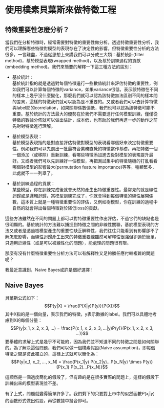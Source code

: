 # 使用樸素貝葉斯來做特徵工程

## 特徵重要性怎麼分析？
當我們在分析特徵時，經常需要對特徵的重要性做分析。透過特徵重要性分析，我們可以理解哪些特徵對模型的表現存在了決定性的影響。但特徵重要性分析的方法很多，一言難盡，不過從思想上來講我們可以分成三大類：基於統計(filter method)，基於模型表現(wrapped method)，以及基於訓練過程的貢獻(embedding method)。我們來簡要的解釋一下這三種方法的區別：

* 基於統計 :    
基於統計指的就是透過對每個特徵進行一些數值統計來評估特徵的重要性，例如我們可以計算每個特徵的variance，如果variance很低，表示該特徵在不同的樣本上幾乎沒什麼變化，那麼我們就可以認為該特徵無法區別不同的樣本間的差異，這樣的特徵我們就可以認為是不重要的。又或者我們可以去計算特徵與label間的correlation，如果關聯係數偏低，我們也可以認為該特徵可能不重要。基於統計的方法最大的優勢在於我們不需要進行任何模型訓練，僅僅從特徵的數據分佈就可以做出估計，成本低，也有助於我們再進一步的動作之前先對對特徵進行理解。

* 基於模型表現：    
基於模型表現指的是對直接評估特徵對模型的表現看哪個好來決定特徵重要性。例如我們可以先選出一批最符合業務直覺的特徵當作基礎，再把特徵一個一個添加（或移除）重新訓練，看哪些特徵添加進去後對模型的表現提升最好。又或者我們可以先訓練好一個模型，再把測試集中的特徵隨機的打亂看看哪個對模型的影響最大(permutation feature importance)等等。種類繁多，此處就不一一列舉了。

* 基於訓練過程的貢獻：  
某些模型，你在訓練完成後就會天然的產生出特徵重要性。最常見的就是線性迴歸或是邏輯迴歸，當模型訓練完成了，你就會得到每個特徵的線性展開係數，這本質上就是一種特徵重要性的評估，又例如樹模型，你在訓練的過程中自然的就會得出每個特徵對於降低loss的貢獻。

這些方法雖然在不同的問題上都可以對特徵重要性作出評估，不過它們的缺點也是很明顯的。基於統計的方法難以捕捉到特徵之間的非線性關聯，基於模型表現的方法又或者是透過樹模型產生的重要性缺乏解釋性，我們往往只能看到有影響卻不了解怎麼影響，而線性迴歸產生出來的特徵重要線雖然可解釋性很強但卻過於簡單，只適用於線性（或是可以被線性化的問題），能處理的問題很有限。

那麼有沒有什麼特徵重要性分析方法可以有解釋性又足夠勝任應付較複雜的問題呢？  

我最近意識到，Naive Bayes或許是個好選擇！

## Naive Bayes

貝葉斯公式如下：
$$P(y|X) = \frac{P(X|y)P(y)}{P(X)}$$
其中X指的是一個向量，表示我們的特徵，y表示數據的label。我們可以具體地考慮到X的每個分量：
$$P(y|x_1, x_2, x_3, ...) = \frac{P(x_1, x_2, x_3, ...|y)P(y)}{P(x_1, x_2, x_3, ...)}$$
要舉體的求解上式是幾乎不可能的，因為我們並不知道不同的特徵之間是如何關聯的。為了解決這個問題，我們可以做一個樸素假設(Naive assumption)，即每個特徵之間是彼此獨立的，這樣上式就可以簡化為：
$$P(y|x_1, x_2, ..., x_N) = \frac{P(x_1|y) P(x_2|y)...P(x_N|y) \times P(y)}{P(x_1) P(x_2)...P(x_N)}$$

這顯然是一個過度簡化的假設了，但有趣的是在很多實際的問題上，這樣的假設下訓練出來的模型表現並不差。

有了上式，問題就變得簡單許多了。我們剩下的只要對上市中的似然函數$P(x_i|y)$的函數形式做出假設，再從數據中擬合即可。